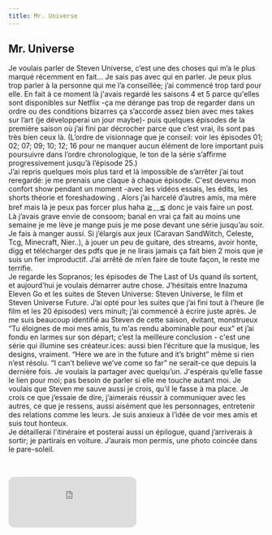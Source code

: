 ```yaml
---
title: Mr. Universe
---
```

## Mr. Universe

Je voulais parler de Steven Universe, c’est une des choses qui m’a le plus marqué récemment en fait…
Je sais pas avec qui en parler. Je peux plus trop parler à la personne qui me l’a conseillée; j’ai commencé trop tard pour elle. En fait à ce moment là j'avais regardé les saisons 4 et 5 parce qu'elles sont disponibles sur Netflix -ça me dérange pas trop de regarder dans un ordre ou des conditions bizarres ça s’accorde assez bien avec mes takes sur l’art (je développerai un jour maybe)- puis quelques épisodes de la première saison où j’ai fini par décrocher parce que c’est vrai, ils sont pas très bien ceux là.
(L’ordre de visionnage que je conseil: voir les épisodes 01; 02; 07; 09; 10; 12; 16 pour ne manquer aucun élément de lore important puis poursuivre dans l’ordre chronologique, le ton de la série s’affirme progressivement jusqu’à l’épisode 25.)  
J’ai repris quelques mois plus tard et là impossible de s’arrêter j’ai tout reregardé: je me prenais une claque à chaque épisode. C'est devenu mon confort show pendant un moment -avec les vidéos essais, les édits, les shorts théorie et foreshadowing . Alors j’ai harcelé d’autres amis, ma mère bref mais là je peux pas forcer plus haha ≧﹏≦ 	donc je vais faire un post.  
Là j’avais grave envie de consoom; banal en vrai ça fait au moins une semaine je me lève je mange puis je me pose devant une série jusqu’au soir. Je fais à manger aussi. Si j’élargis aux jeux (Caravan SandWitch, Celeste, Tcg, Minecraft, Nier..), à jouer un peu de guitare, des streams, avoir honte, digg et télécharger des pdfs que je ne lirais jamais ça fait bien 2 mois que je suis un fier improductif. J’ai arrêté de m’en faire de toute façon, le reste me terrifie.  
Je regarde les Sopranos; les épisodes de The Last of Us quand ils sortent, et aujourd’hui  je voulais démarrer autre chose. J’hésitais entre Inazuma Eleven Go et les suites de Steven Universe: Steven Universe, le film et Steven Universe Future. J’ai opté pour les suites que j’ai fini tout à l’heure (le film et les 20 épisodes) vers minuit; j’ai commencé à écrire juste après.
Je me suis beaucoup identifié au Steven de cette saison, évitant, monstrueux “Tu éloignes de moi mes amis, tu m'as rendu abominable pour eux” et j’ai fondu en larmes sur son départ; c’est la meilleure conclusion - c'est une série qui illumine ses créateur.ices: aussi bien l’écriture que la musique, les designs, vraiment. “Here we are in the future and it’s bright” même si rien n’est résolu. “I can’t believe we’ve come so far” ne serait-ce que depuis la dernière fois. Je voulais la partager avec quelqu’un. J'espérais qu’elle fasse le lien pour moi; pas besoin de parler si elle me touche autant moi. Je voulais que Steven me sauve aussi je crois, qu’il le fasse à ma place. Je crois ce que j’essaie de dire, j’aimerais réussir à communiquer avec les autres, ce que je ressens, aussi aisément que les personnages, entretenir des relations comme les leurs. Je suis anxieux à l’idée de voir mes amis et suis tout honteux.   
Je détaillerai l'itinéraire et posterai aussi un épilogue, quand j’arriverais à sortir; je partirais en voiture. J’aurais mon permis, une photo coincée dans le pare-soleil. 

<iframe 
  style="border-radius:12px; margin: 2rem 0;" 
  src="https://www.youtube.com/watch?v=cnOjtL4O3cY" 
  frameBorder="0" 
  allowfullscreen="" 
  allow="autoplay; clipboard-write; encrypted-media; fullscreen; picture-in-picture" 
  loading="lazy"
  width="50%" 
  height="100" 
  frameborder="0" 
  allowfullscreen>
</iframe>

